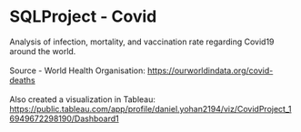 # SQLProject - Covid 

Analysis of infection, mortality, and vaccination rate regarding Covid19 around the world. <br> <br>
Source - World Health Organisation: https://ourworldindata.org/covid-deaths <br> <br>
Also created a visualization in Tableau: https://public.tableau.com/app/profile/daniel.yohan2194/viz/CovidProject_16949672298190/Dashboard1 

